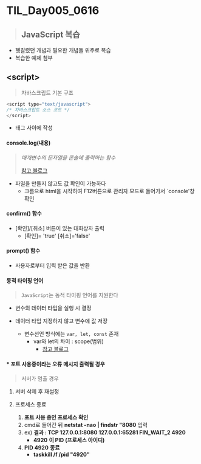 # TIL_Day005_0616

> ## JavaScript 복습

- 헷갈렸던 개념과 필요한 개념들 위주로 복습
- 복습한 예제 첨부



## **\<script>**

> 자바스크립트 기본 구조
>

```javascript
<script type="text/javascript">
/* 자바스크립트 소스 코드 */    
</script>
```

- <script></script> 태그 사이에 작성



#### console.log(내용)

> *매개변수의 문자열을 콘솔에 출력하는 함수*
>
> [참고 블로그](https://wooncloud.tistory.com/93)

- 파일을 만들지 않고도 값 확인이 가능하다
  - 크롬으로 html을 시작하여 F12버튼으로 관리자 모드로 들어가서 `console'창 확인




#### confirm() 함수

- [확인]/[취소] 버튼이 있는 대화상자 출력
  - [확인]= 'true' [취소]='false'






#### prompt() 함수

- 사용자로부터 입력 받은 값을 반환



#### 동적 타이핑 언어

> `JavaScript`는 동적 타이핑 언어를 지원한다 

- 변수의 데이터 타입을 실행 시 결정

- 데이터 타입 지정하지 않고 변수에 값 저장
  - 변수선언 방식에는 `var, let, const` 존재
    - var와 let의 차이 : scope(범위)
      - [참고 블로그](https://poiemaweb.com/es6-block-scope)
  



#### * 포트 사용중이라는 오류 메시지 출력될 경우

> 서버가 멈출 경우

1. 서버 삭제 후 재설정

2. 프로세스 종료
   1. **포트 사용 중인 프로세스 확인** 
   2. cmd로 들어간 뒤 **netstat -nao | findstr "8080** 입력
   3. ex)  **결과 : TCP  127.0.0.1:8080     127.0.0.1:65281    FIN_WAIT_2   4920**
      - **4920** **이 PID (프로세스 아이디)**
   4. **PID 4920** **종료**
      - **taskkill /f /pid "4920"**